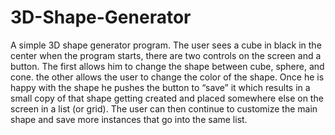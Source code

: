 # 3D-Shape-Generator
A simple 3D shape generator program.
The user sees a cube in black in the center when the program starts, there are two controls on the screen and a button.
The first allows him to change the shape between cube, sphere, and cone. the other allows the user to change the color of the shape.
Once he is happy with the shape he pushes the button to “save” it which results in a small copy of that shape getting created and placed somewhere else on the screen in a list (or grid).
The user can then continue to customize the main shape and save more instances that go into the same list.
